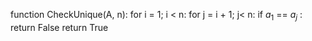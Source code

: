 
function CheckUnique(A, n):
	for i = 1; i < n:
		for j = i + 1; j< n:
			if $a_1$ == $a_j$ :
				return False
	return True

